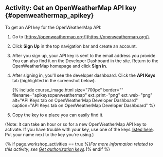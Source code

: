 ## <i class="fa fa-user-circle"></i> Activity: Get an OpenWeatherMap API key {#openweathermap_apikey}

To get an API key for the OpenWeatherMap API:

1.  Go to [https://openweathermap.org/](https://openweathermap.org/).
2.  Click **Sign Up** in the top navigation bar and create an account.
3.  After you sign up, your API key is sent to the email address you provide. You can also find it on the Developer Dashboard in the site. Return to the OpenWeatherMap homepage and click **Sign in**.
4.  After signing in, you'll see the developer dashboard. Click the **API Keys** tab (highlighted in the screenshot below).

    {% include course_image.html size="700px" border="" filename="apikeysopenweathermap" ext_print="png" ext_web="png" alt="API Keys tab on OpenWeatherMap Developer Dashboard" caption="API Keys tab on OpenWeatherMap Developer Dashboard" %}

5.  Copy the key to a place you can easily find it.

(Note: It can take an hour or so for a new OpenWeatherMap API key to activate. If you have trouble with your key, use one of the keys [listed here](http://idratherbewriting.site/apikeys). Put your name next to the key you're using.)

{% if page.workshop_activities == true %}*For more information related to this activity, see [Get authorization keys](docapis_get_auth_keys.html).*{% endif %}

